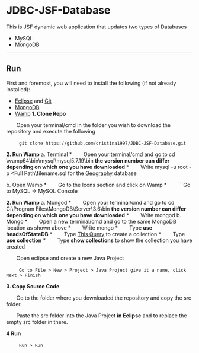 # JDBC-JSF-Database

This is JSF dynamic web application that updates two types of Databases
* MySQL 
* MongoDB

***

## Run
First and foremost, you will need to install the following (if not already installed):
  * [Eclipse](https://www.eclipse.org/downloads/download.php?file=/oomph/epp/oxygen/R/eclipse-inst-win64.exe) and [Git](https://git-scm.com/book/en/v2/Getting-Started-Installing-Git)
  * [MongoDB](https://www.mongodb.com/download-center#community)
  * [Wamp](http://www.wampserver.com/en/)
**1. Clone Repo**

&nbsp;&nbsp;&nbsp;&nbsp;&nbsp;&nbsp;&nbsp;Open your terminal/cmd in the folder you wish to download the repository and execute the following

&nbsp;&nbsp;&nbsp;&nbsp;&nbsp;&nbsp;&nbsp;``` git clone https://github.com/cristina1997/JDBC-JSF-Database.git```

**2. Run Wamp**
  a. Terminal
    * &nbsp;&nbsp;&nbsp;&nbsp;&nbsp;&nbsp;&nbsp;Open your terminal/cmd and go to cd \wamp64\bin\mysql\mysql5.7.19\bin **the version number can differ depending on which one you have downloaded**
    * &nbsp;&nbsp;&nbsp;&nbsp;&nbsp;&nbsp;&nbsp;Write mysql -u root -p <Full Path\filename.sql for the [Geography](https://github.com/cristina1997/JDBC-JSF-Database/blob/master/geography.sql) database

  b. Open Wamp
    * &nbsp;&nbsp;&nbsp;&nbsp;&nbsp;&nbsp;&nbsp;Go to the Icons section and click on Wamp
    * &nbsp;&nbsp;&nbsp;&nbsp;&nbsp;&nbsp;&nbsp;```Go to MySQL -> MySQL Console

**2. Run Wamp**
  a. Mongod
    * &nbsp;&nbsp;&nbsp;&nbsp;&nbsp;&nbsp;&nbsp;Open your terminal/cmd and go to cd C:\Program Files\MongoDB\Server\3.6\bin **the version number can differ depending on which one you have downloaded**
    * &nbsp;&nbsp;&nbsp;&nbsp;&nbsp;&nbsp;&nbsp;Write mongod
  b. Mongo
    * &nbsp;&nbsp;&nbsp;&nbsp;&nbsp;&nbsp;&nbsp;Open a new terminal/cmd and go to the same MongoDB location as shown above
    * &nbsp;&nbsp;&nbsp;&nbsp;&nbsp;&nbsp;&nbsp;Write mongo
    * &nbsp;&nbsp;&nbsp;&nbsp;&nbsp;&nbsp;&nbsp;Type **use headsOfStateDB**
    * &nbsp;&nbsp;&nbsp;&nbsp;&nbsp;&nbsp;&nbsp;Type [This Query](https://github.com/cristina1997/JDBC-JSF-Database/blob/master/headsOfStateDB.txt) to create a collection
    * &nbsp;&nbsp;&nbsp;&nbsp;&nbsp;&nbsp;&nbsp;Type **use collection**
    * &nbsp;&nbsp;&nbsp;&nbsp;&nbsp;&nbsp;&nbsp;Type **show collections** to show the collection you have created
    

&nbsp;&nbsp;&nbsp;&nbsp;&nbsp;&nbsp;&nbsp;Open eclipse and create a new Java Project

&nbsp;&nbsp;&nbsp;&nbsp;&nbsp;&nbsp;&nbsp;``` Go to File > New > Project > Java Project give it a name, click Next > Finish```

**3. Copy Source Code**

&nbsp;&nbsp;&nbsp;&nbsp;&nbsp;&nbsp;&nbsp;Go to the folder where you downloaded the repository and copy the src folder.

&nbsp;&nbsp;&nbsp;&nbsp;&nbsp;&nbsp;&nbsp;Paste the src folder into the Java Project **in Eclipse** and to replace the empty src folder in there.

**4 Run**

&nbsp;&nbsp;&nbsp;&nbsp;&nbsp;&nbsp;&nbsp;``` Run > Run```
